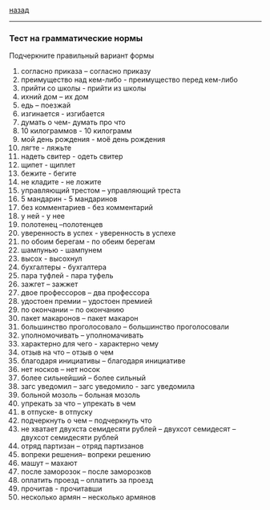 [назад](russian.md)
***

### Тест на грамматические нормы

Подчеркните правильный вариант формы

1. согласно приказа – согласно приказу
2. преимущество над кем-либо - преимущество перед кем-либо
3. прийти со школы -  прийти из школы
4. ихний дом – их дом
5. едь – поезжай
6. изгинается - изгибается
7. думать о чем-  думать про что
8. 10 килограммов - 10 килограмм
9. мой день рождения -  моё день рождения
10. лягте - ляжьте
11. надеть свитер  - одеть свитер
12. щипет - щиплет
13. бежите - бегите
14. не кладите - не ложите
15. управляющий  трестом – управляющий треста
16. 5 мандарин - 5 мандаринов
17. без комментариев - без комментарий
18. у ней - у нее
19. полотенец –полотенцев
20. уверенность в успех - уверенность в успехе
21. по обоим берегам - по обеим берегам
22. шампунью - шампунем
23. высох - высохнул
24. бухгалтеры - бухгалтера
25. пара туфлей - пара туфель
26. зажгет – зажжет
27. двое профессоров – два профессора
28. удостоен премии – удостоен премией
29. по окончании – по окончанию
30. пакет макаронов – пакет макарон
31. большинство проголосовало – большинство проголосовали
32. уполномочивать – уполномачивать
33. характерно для чего - характерно чему
34. отзыв на что – отзыв о чем
35. благодаря  инициативы – благодаря инициативе
36. нет носков – нет носок
37. более сильнейший – более сильный
38. загс уведомил – загс уведомило  - загс уведомила
39. больной мозоль – больная мозоль
40. упрекать за что – упрекать в чем
41. в отпуске-  в отпуску
42. подчеркнуть о  чем – подчеркнуть что
43. не хватает двухста семидесяти рублей – двухсот семидесят – двухсот семидесяти рублей
44. отряд партизан – отряд партизанов
45. вопреки   решения– вопреки  решению
46. машут – махают
47. после заморозок – после заморозков
48. оплатить проезд – оплатить за проезд
49. прочитав - прочитавши
50. несколько армян –   несколько армянов
